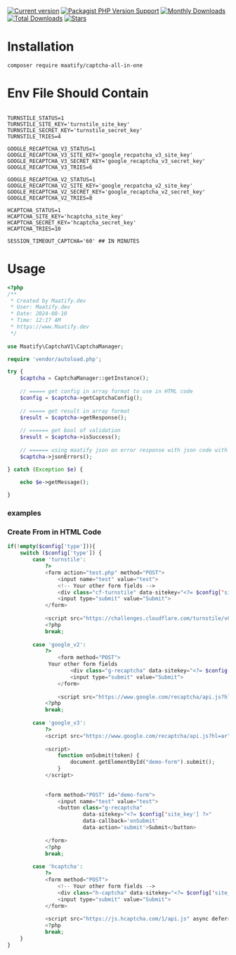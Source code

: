 [![Current version](https://img.shields.io/packagist/v/maatify/captcha-all-in-one)][pkg]
[![Packagist PHP Version Support](https://img.shields.io/packagist/php-v/maatify/captcha-all-in-one)][pkg]
[![Monthly Downloads](https://img.shields.io/packagist/dm/maatify/captcha-all-in-one)][pkg-stats]
[![Total Downloads](https://img.shields.io/packagist/dt/maatify/captcha-all-in-one)][pkg-stats]
[![Stars](https://img.shields.io/packagist/stars/maatify/captcha-all-in-one)](https://github.com/maatify/CaptchaAllInOne/stargazers)

[pkg]: <https://packagist.org/packages/maatify/captcha-all-in-one>
[pkg-stats]: <https://packagist.org/packages/maatify/captcha-all-in-one/stats>

# Installation

```shell
composer require maatify/captcha-all-in-one
```

# Env File Should Contain

```dotenv

TURNSTILE_STATUS=1
TURNSTILE_SITE_KEY='turnstile_site_key'
TURNSTILE_SECRET_KEY='turnstile_secret_key'
TURNSTILE_TRIES=4

GOOGLE_RECAPTCHA_V3_STATUS=1
GOOGLE_RECAPTCHA_V3_SITE_KEY='google_recpatcha_v3_site_key'
GOOGLE_RECAPTCHA_V3_SECRET_KEY='google_recaptcha_v3_secret_key'
GOOGLE_RECAPTCHA_V3_TRIES=6

GOOGLE_RECAPTCHA_V2_STATUS=1
GOOGLE_RECAPTCHA_V2_SITE_KEY='google_recpatcha_v2_site_key'
GOOGLE_RECAPTCHA_V2_SECRET_KEY='google_recaptcha_v2_secret_key'
GOOGLE_RECAPTCHA_V2_TRIES=8

HCAPTCHA_STATUS=1
HCAPTCHA_SITE_KEY='hcaptcha_site_key'
HCAPTCHA_SECRET_KEY='hcaptcha_secret_key'
HCAPTCHA_TRIES=10

SESSION_TIMEOUT_CAPTCHA='60' ## IN MINUTES
```

# Usage

```PHP
<?php
/**
 * Created by Maatify.dev
 * User: Maatify.dev
 * Date: 2024-08-10
 * Time: 12:17 AM
 * https://www.Maatify.dev
 */
 
use Maatify\CaptchaV1\CaptchaManager;

require 'vendor/autoload.php';

try {
    $captcha = CaptchaManager::getInstance();
    
    // ===== get config in array format to use in HTML code
    $config = $captcha->getCaptchaConfig();
    
    // ===== get result in array format
    $result = $captcha->getResponse();
    
    // ====== get bool of validation 
    $result = $captcha->isSuccess();
    
    // ====== using maatify json on error response with json code with die and if success there is no error
    $captcha->jsonErrors();

} catch (Exception $e) {

    echo $e->getMessage();
    
}


```

### examples

### Create From in HTML Code

```php
if(!empty($config['type'])){
    switch ($config['type']) {
        case 'turnstile':
            ?>
            <form action="test.php" method="POST">
                <input name="test" value="test">
                <!-- Your other form fields -->
                <div class="cf-turnstile" data-sitekey="<?= $config['site_key'] ?>" data-theme="dark" data-language="ar"></div>
                <input type="submit" value="Submit">
            </form>
    
            <script src="https://challenges.cloudflare.com/turnstile/v0/api.js" async defer></script>
            <?php
            break;
    
        case 'google_v2':
            ?>
                <form method="POST">
             Your other form fields
                    <div class="g-recaptcha" data-sitekey="<?= $config['site_key'] ?>" data-theme="dark" ></div>
                    <input type="submit" value="Submit">
                </form>
    
                <script src="https://www.google.com/recaptcha/api.js?hl=ar" async defer ></script>
            <?php
            break;
    
        case 'google_v3':
            ?>
            <script src="https://www.google.com/recaptcha/api.js?hl=ar"></script>
    
            <script>
                function onSubmit(token) {
                    document.getElementById("demo-form").submit();
                }
            </script>
    
    
            <form method="POST" id="demo-form">
                <input name="test" value="test">
                <button class="g-recaptcha"
                        data-sitekey="<?= $config['site_key'] ?>"
                        data-callback='onSubmit'
                        data-action='submit'>Submit</button>
    
            </form>
            <?php
            break;
    
        case 'hcaptcha':
            ?>
            <form method="POST">
                <!-- Your other form fields -->
                <div class="h-captcha" data-sitekey="<?= $config['site_key'] ?>" data-theme="dark" data-hl="ar"></div>
                <input type="submit" value="Submit">
            </form>
    
            <script src="https://js.hcaptcha.com/1/api.js" async defer></script>
            <?php
            break;
    }
}
```